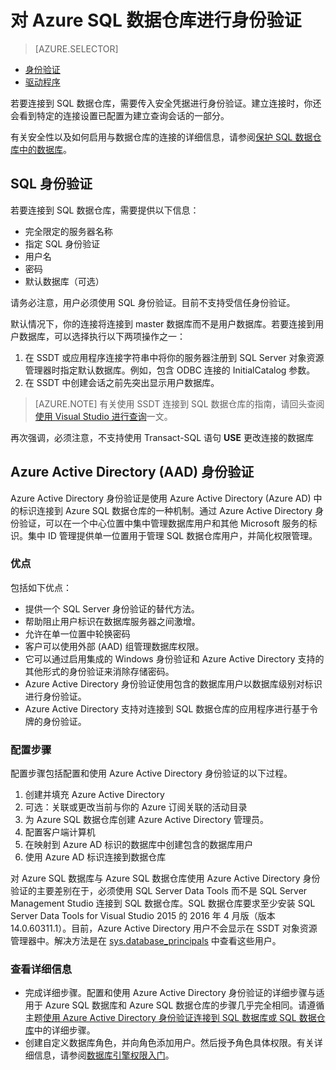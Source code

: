 <!-- Temporarily comment out connect overview, visual studio, nex time on -->
<properties
   pageTitle="对 Azure SQL 数据仓库进行身份验证 | Azure"
   description="对 Azure SQL 数据仓库进行的 Azure Active Directory (AAD) 和 SQL Server 身份验证。"
   services="sql-data-warehouse"
   documentationCenter=""
   authors="byham"
   manager="barbkess"
   editor=""
   tags=""/>

<tags
   ms.service="sql-data-warehouse"
   ms.date="06/17/2016"
   wacn.date="07/04/2016" />

# 对 Azure SQL 数据仓库进行身份验证

> [AZURE.SELECTOR]
- [身份验证](/documentation/articles/sql-data-warehouse-authentication/)
- [驱动程序](/documentation/articles/sql-data-warehouse-connection-strings/)

<!-- - [概述](/documentation/articles/sql-data-warehouse-connect-overview/) -->

若要连接到 SQL 数据仓库，需要传入安全凭据进行身份验证。建立连接时，你还会看到特定的连接设置已配置为建立查询会话的一部分。

有关安全性以及如何启用与数据仓库的连接的详细信息，请参阅[保护 SQL 数据仓库中的数据库][]。

## SQL 身份验证
若要连接到 SQL 数据仓库，需要提供以下信息：

- 完全限定的服务器名称
- 指定 SQL 身份验证
- 用户名
- 密码
- 默认数据库（可选）

请务必注意，用户必须使用 SQL 身份验证。目前不支持受信任身份验证。

默认情况下，你的连接将连接到 master 数据库而不是用户数据库。若要连接到用户数据库，可以选择执行以下两项操作之一：

1. 在 SSDT 或应用程序连接字符串中将你的服务器注册到 SQL Server 对象资源管理器时指定默认数据库。例如，包含 ODBC 连接的 InitialCatalog 参数。
2. 在 SSDT 中创建会话之前先突出显示用户数据库。

> [AZURE.NOTE] 有关使用 SSDT 连接到 SQL 数据仓库的指南，请回头查阅[使用 Visual Studio 进行查询][]一文。

再次强调，必须注意，不支持使用 Transact-SQL 语句 **USE<your DB>** 更改连接的数据库


## Azure Active Directory (AAD) 身份验证

Azure Active Directory 身份验证是使用 Azure Active Directory (Azure AD) 中的标识连接到 Azure SQL 数据仓库的一种机制。通过 Azure Active Directory 身份验证，可以在一个中心位置中集中管理数据库用户和其他 Microsoft 服务的标识。集中 ID 管理提供单一位置用于管理 SQL 数据仓库用户，并简化权限管理。

### 优点

包括如下优点：

- 提供一个 SQL Server 身份验证的替代方法。
- 帮助阻止用户标识在数据库服务器之间激增。
- 允许在单一位置中轮换密码
- 客户可以使用外部 (AAD) 组管理数据库权限。
- 它可以通过启用集成的 Windows 身份验证和 Azure Active Directory 支持的其他形式的身份验证来消除存储密码。
- Azure Active Directory 身份验证使用包含的数据库用户以数据库级别对标识进行身份验证。
- Azure Active Directory 支持对连接到 SQL 数据仓库的应用程序进行基于令牌的身份验证。

### 配置步骤

配置步骤包括配置和使用 Azure Active Directory 身份验证的以下过程。

1. 创建并填充 Azure Active Directory
2. 可选：关联或更改当前与你的 Azure 订阅关联的活动目录
3. 为 Azure SQL 数据仓库创建 Azure Active Directory 管理员。
4. 配置客户端计算机
5. 在映射到 Azure AD 标识的数据库中创建包含的数据库用户
6. 使用 Azure AD 标识连接到数据仓库

对 Azure SQL 数据库与 Azure SQL 数据仓库使用 Azure Active Directory 身份验证的主要差别在于，必须使用 SQL Server Data Tools 而不是 SQL Server Management Studio 连接到 SQL 数据仓库。SQL 数据仓库要求至少安装 SQL Server Data Tools for Visual Studio 2015 的 2016 年 4 月版（版本 14.0.60311.1）。目前，Azure Active Directory 用户不会显示在 SSDT 对象资源管理器中。解决方法是在 [sys.database\_principals](https://msdn.microsoft.com/zh-cn/library/ms187328.aspx) 中查看这些用户。
  
### 查看详细信息
- 完成详细步骤。配置和使用 Azure Active Directory 身份验证的详细步骤与适用于 Azure SQL 数据库和 Azure SQL 数据仓库的步骤几乎完全相同。请遵循主题[使用 Azure Active Directory 身份验证连接到 SQL 数据库或 SQL 数据仓库](/documentation/articles/sql-database-aad-authentication/)中的详细步骤。
- 创建自定义数据库角色，并向角色添加用户。然后授予角色具体权限。有关详细信息，请参阅[数据库引擎权限入门](https://msdn.microsoft.com/zh-cn/library/mt667986.aspx)。

<!-- Article references -->
[保护 SQL 数据仓库中的数据库]: /documentation/articles/sql-data-warehouse-overview-manage-security/
[使用 Visual Studio 进行查询]: /documentation/articles/sql-data-warehouse-query-visual-studio/

<!---HONumber=Mooncake_0627_2016-->